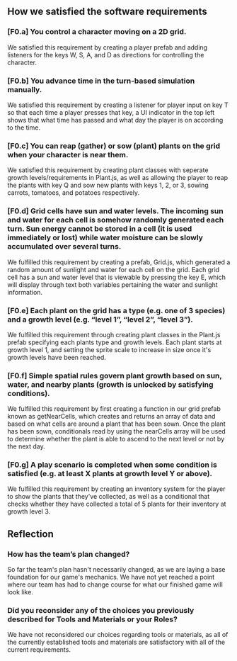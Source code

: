## How we satisfied the software requirements
### [F0.a] You control a character moving on a 2D grid.
We satisfied this requirement by creating a player prefab and adding listeners for the keys W, S, A, and D as directions for controlling the character.

### [F0.b] You advance time in the turn-based simulation manually.
We satisfied this requirement by creating a listener for player input on key T so that each time a player presses that key, a UI indicator in the top left shows that what time has passed and what day the player is on according to the time.

### [F0.c] You can reap (gather) or sow (plant) plants on the grid when your character is near them.
We satisfied this requirement by creating plant classes with seperate growth levels/requirements in Plant.js, as well as allowing the player to reap the plants with key Q and sow new plants with keys 1, 2, or 3, sowing carrots, tomatoes, and potatoes respectively.

### [F0.d] Grid cells have sun and water levels. The incoming sun and water for each cell is somehow randomly generated each turn. Sun energy cannot be stored in a cell (it is used immediately or lost) while water moisture can be slowly accumulated over several turns.
We fulfilled this requirement by creating a prefab, Grid.js, which generated a random amount of sunlight and water for each cell on the grid. Each grid cell has a sun and water level that is viewable by pressing the key E, which will display through text both variables pertaining the water and sunlight information.

### [F0.e] Each plant on the grid has a type (e.g. one of 3 species) and a growth level (e.g. “level 1”, “level 2”, “level 3”).
We fulfilled this requirement through creating plant classes in the Plant.js prefab specifying each plants type and growth levels. Each plant starts at growth level 1, and setting the sprite scale to increase in size once it's growth levels have been reached.

### [F0.f] Simple spatial rules govern plant growth based on sun, water, and nearby plants (growth is unlocked by satisfying conditions).
We fulfilled this requirement by first creating a function in our grid prefab known as getNearCells, which creates and returns an array of data and based on what cells are around a plant that has been sown. Once the plant has been sown, conditionals read by using the nearCells array will be used to determine whether the plant is able to ascend to the next level or not by the next day.

### [F0.g] A play scenario is completed when some condition is satisfied (e.g. at least X plants at growth level Y or above).
We fulfilled this requirement by creating an inventory system for the player to show the plants that they've collected, as well as a conditional that checks whether they have collected a total of 5 plants for their inventory at growth level 3. 

## Reflection

### How has the team’s plan changed?
So far the team's plan hasn't necessarily changed, as we are laying a base foundation for our game's mechanics. We have not yet reached a point where our team has had to change course for what our finished game will look like.

### Did you reconsider any of the choices you previously described for Tools and Materials or your Roles?
We have not reconsidered our choices regarding tools or materials, as all of the currently established tools and materials are satisfactory with all of the current requirements.

